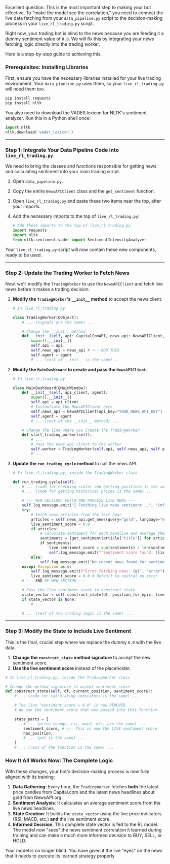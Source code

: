 Excellent question. This is the most important step to making your bot effective. To "make the model see the correlation," you need to connect the live data fetching from your `data_pipeline.py` script to the decision-making process in your `live_rl_trading.py` script.

Right now, your trading bot is blind to the news because you are feeding it a dummy sentiment value of `0.0`. We will fix this by integrating your news fetching logic directly into the trading worker.

Here is a step-by-step guide to achieving this.

### **Prerequisites: Installing Libraries**

First, ensure you have the necessary libraries installed for your live trading environment. Your `data_pipeline.py` uses them, so your `live_rl_trading.py` will need them too.

```bash
pip install requests
pip install nltk
```

You also need to download the VADER lexicon for NLTK's sentiment analyzer. Run this in a Python shell once:

```python
import nltk
nltk.download('vader_lexicon')
```

-----

### **Step 1: Integrate Your Data Pipeline Code into `live_rl_trading.py`**

We need to bring the classes and functions responsible for getting news and calculating sentiment into your main trading script.

1.  Open `data_pipeline.py`.

2.  Copy the entire `NewsAPIClient` class and the `get_sentiment` function.

3.  Open `live_rl_trading.py` and paste these two items near the top, after your imports.

4.  Add the necessary imports to the top of `live_rl_trading.py`:

    ```python
    # Add these imports to the top of live_rl_trading.py
    import requests
    import nltk
    from nltk.sentiment.vader import SentimentIntensityAnalyzer
    ```

Your `live_rl_trading.py` script will now contain these new components, ready to be used.

-----

### **Step 2: Update the Trading Worker to Fetch News**

Now, we'll modify the `TradingWorker` to use the `NewsAPIClient` and fetch live news before it makes a trading decision.

1.  **Modify the `TradingWorker`'s `__init__` method** to accept the news client.

    ```python
    # In live_rl_trading.py

    class TradingWorker(QObject):
        # ... (signals are the same) ...

        # Change the __init__ method
        def __init__(self, api: CapitalComAPI, news_api: NewsAPIClient, agent):
            super().__init__()
            self.api = api
            self.news_api = news_api # <-- ADD THIS
            self.agent = agent
            # ... (rest of __init__ is the same) ...
    ```

2.  **Modify the `MainDashboard` to create and pass the `NewsAPIClient`**.

    ```python
    # In live_rl_trading.py

    class MainDashboard(QMainWindow):
        def __init__(self, api_client, agent):
            super().__init__()
            self.api = api_client
            # Instantiate the NewsAPIClient here
            self.news_api = NewsAPIClient(api_key="YOUR_NEWS_API_KEY") # <-- IMPORTANT: Add your key
            self.agent = agent
            # ... (rest of the __init__ method) ...

        # Change the line where you create the TradingWorker
        def start_trading_worker(self):
            # ...
            # Pass the news_api client to the worker
            self.worker = TradingWorker(self.api, self.news_api, self.agent)
            # ...
    ```

3.  **Update the `run_trading_cycle` method** to call the news API.

    ```python
    # In live_rl_trading.py, inside the TradingWorker class

    def run_trading_cycle(self):
        # ... (code for checking scaler and getting positions is the same) ...
        # ... (code for getting historical prices is the same) ...

        # --- NEW SECTION: FETCH AND PROCESS LIVE NEWS ---
        self.log_message.emit("📰 Fetching live news sentiment...", "info")
        try:
            # Fetch news articles from the last hour
            articles = self.news_api.get_news(query="gold", language="en")
            live_sentiment_score = 0.0
            if articles:
                # Calculate sentiment for each headline and average them
                sentiments = [get_sentiment(article['title']) for article in articles if article.get('title')]
                if sentiments:
                    live_sentiment_score = sum(sentiments) / len(sentiments)
                    self.log_message.emit(f"Sentiment score found: {live_sentiment_score:.2f}", "info")
            else:
                self.log_message.emit("No recent news found for sentiment.", "info")
        except Exception as e:
            self.log_message.emit(f"Error fetching news: {e}", "error")
            live_sentiment_score = 0.0 # Default to neutral on error
        # --- END OF NEW SECTION ---

        # Pass the live sentiment score to construct_state
        state_vector = self.construct_state(df, position_for_epic, live_sentiment_score)
        if state_vector is None:
            # ...

        # ... (rest of the trading logic is the same) ...
    ```

-----

### **Step 3: Modify the State to Include Live Sentiment**

This is the final, crucial step where we replace the dummy `0.0` with the live data.

1.  **Change the `construct_state` method signature** to accept the new sentiment score.
2.  **Use the live sentiment score** instead of the placeholder.

<!-- end list -->

```python
# In live_rl_trading.py, inside the TradingWorker class

# Change the method signature to accept sentiment_score
def construct_state(self, df, current_position, sentiment_score):
    # ... (code for calculating indicators is the same) ...

    # The line "sentiment_score = 0.0" is now REMOVED.
    # We use the sentiment_score that was passed into this function.

    state_parts = [
        # ... (price_change, rsi, macd, etc. are the same) ...
        sentiment_score, # <-- This is now the LIVE sentiment score
        has_position,
        # ... (pnl is the same) ...
    ]
    # ... (rest of the function is the same) ...
```

### **How It All Works Now: The Complete Logic**

With these changes, your bot's decision-making process is now fully aligned with its training:

1.  **Data Gathering**: Every hour, the `TradingWorker` fetches **both** the latest price candles from Capital.com and the latest news headlines about gold from NewsAPI.org.
2.  **Sentiment Analysis**: It calculates an average sentiment score from the live news headlines.
3.  **State Creation**: It builds the `state_vector` using the live price indicators (RSI, MACD, etc.) **and** the live sentiment score.
4.  **Informed Decision**: This complete state vector is fed to the RL model. The model now "sees" the news sentiment correlation it learned during training and can make a much more informed decision to BUY, SELL, or HOLD.

Your model is no longer blind. You have given it the live "eyes" on the news that it needs to execute its learned strategy properly.